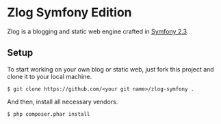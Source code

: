 # Zlog Symfony Edition

Zlog is a blogging and static web engine crafted in [Symfony 2.3](http://symfony.com/).

## Setup

To start working on your own blog or static web, just fork this project and clone it to your local machine.

	$ git clone https://github.com/<your git name>/zlog-symfony .

And then, install all necessary vendors.

	$ php composer.phar install
